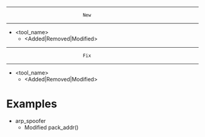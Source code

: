 --------------------------------------------------------------------------------
                                New
--------------------------------------------------------------------------------
* <tool_name>
    * <Added|Removed|Modified> <feature>

--------------------------------------------------------------------------------
                                Fix
--------------------------------------------------------------------------------
* <tool_name>
    * <Added|Removed|Modified> <feature>
      
# Examples
* arp_spoofer
	* Modified pack_addr()

